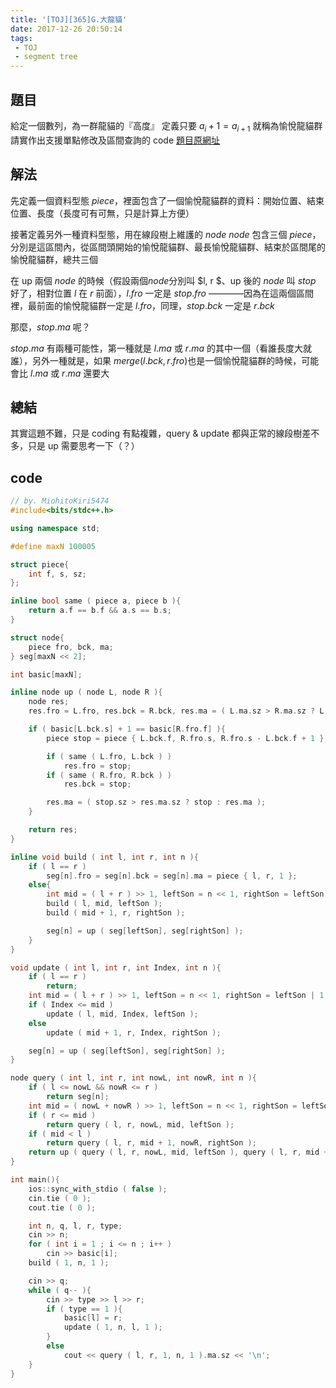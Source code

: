 ```yaml
---
title: '[TOJ][365]G.大龍貓'
date: 2017-12-26 20:50:14
tags:
 - TOJ
 - segment tree
---
```


## 題目

給定一個數列，為一群龍貓的『高度』
定義只要 $a_i + 1 = a_{i + 1}$ 就稱為愉悅龍貓群
請實作出支援單點修改及區間查詢的 code
[題目原網址](http://toj.tfcis.org/oj/pro/365/)

<!--more-->

## 解法

先定義一個資料型態 $piece$，裡面包含了一個愉悅龍貓群的資料：開始位置、結束位置、長度（長度可有可無，只是計算上方便）
 
接著定義另外一種資料型態，用在線段樹上維護的 $node$
$node$ 包含三個 $piece$，分別是這區間內，從區間頭開始的愉悅龍貓群、最長愉悅龍貓群、結束於區間尾的愉悅龍貓群，總共三個
 
在 up 兩個 $node$ 的時候（假設兩個$node$分別叫 $l, r $、up 後的 $node$ 叫 $stop$ 好了，相對位置 $l$ 在 $r$ 前面），$l.fro$ 一定是 $stop.fro$ ————因為在這兩個區間裡，最前面的愉悅龍貓群一定是 $l.fro$，同理，$stop.bck$ 一定是 $r.bck$


那麼，$stop.ma$ 呢？

$stop.ma$ 有兩種可能性，第一種就是 $l.ma$ 或 $r.ma$ 的其中一個（看誰長度大就誰），另外一種就是，如果 $merge ( l.bck, r.fro )$也是一個愉悅龍貓群的時候，可能會比 $l.ma$ 或 $r.ma$ 還要大


## 總結

其實這題不難，只是 coding 有點複雜，query & update 都與正常的線段樹差不多，只是 up 需要思考一下（？）


## code

```cpp
// by. MiohitoKiri5474
#include<bits/stdc++.h>

using namespace std;

#define maxN 100005

struct piece{
    int f, s, sz;
};

inline bool same ( piece a, piece b ){
    return a.f == b.f && a.s == b.s;
}

struct node{
    piece fro, bck, ma;
} seg[maxN << 2];

int basic[maxN];

inline node up ( node L, node R ){
    node res;
    res.fro = L.fro, res.bck = R.bck, res.ma = ( L.ma.sz > R.ma.sz ? L.ma : R.ma );

    if ( basic[L.bck.s] + 1 == basic[R.fro.f] ){
        piece stop = piece { L.bck.f, R.fro.s, R.fro.s - L.bck.f + 1 };

        if ( same ( L.fro, L.bck ) )
            res.fro = stop;
        if ( same ( R.fro, R.bck ) )
            res.bck = stop;

        res.ma = ( stop.sz > res.ma.sz ? stop : res.ma );
    }

    return res;
}

inline void build ( int l, int r, int n ){
    if ( l == r )
        seg[n].fro = seg[n].bck = seg[n].ma = piece { l, r, 1 };
    else{
        int mid = ( l + r ) >> 1, leftSon = n << 1, rightSon = leftSon | 1;
        build ( l, mid, leftSon );
        build ( mid + 1, r, rightSon );

        seg[n] = up ( seg[leftSon], seg[rightSon] );
    }
}

void update ( int l, int r, int Index, int n ){
    if ( l == r )
        return;
    int mid = ( l + r ) >> 1, leftSon = n << 1, rightSon = leftSon | 1;
    if ( Index <= mid )
        update ( l, mid, Index, leftSon );
    else
        update ( mid + 1, r, Index, rightSon );

    seg[n] = up ( seg[leftSon], seg[rightSon] );
}

node query ( int l, int r, int nowL, int nowR, int n ){
    if ( l <= nowL && nowR <= r )
        return seg[n];
    int mid = ( nowL + nowR ) >> 1, leftSon = n << 1, rightSon = leftSon | 1;
    if ( r <= mid )
        return query ( l, r, nowL, mid, leftSon );
    if ( mid < l )
        return query ( l, r, mid + 1, nowR, rightSon );
    return up ( query ( l, r, nowL, mid, leftSon ), query ( l, r, mid + 1, nowR, rightSon ) );
}

int main(){
    ios::sync_with_stdio ( false );
    cin.tie ( 0 );
    cout.tie ( 0 );

    int n, q, l, r, type;
    cin >> n;
    for ( int i = 1 ; i <= n ; i++ )
        cin >> basic[i];
    build ( 1, n, 1 );

    cin >> q;
    while ( q-- ){
        cin >> type >> l >> r;
        if ( type == 1 ){
            basic[l] = r;
            update ( 1, n, l, 1 );
        }
        else
            cout << query ( l, r, 1, n, 1 ).ma.sz << '\n';
    }
}
```
